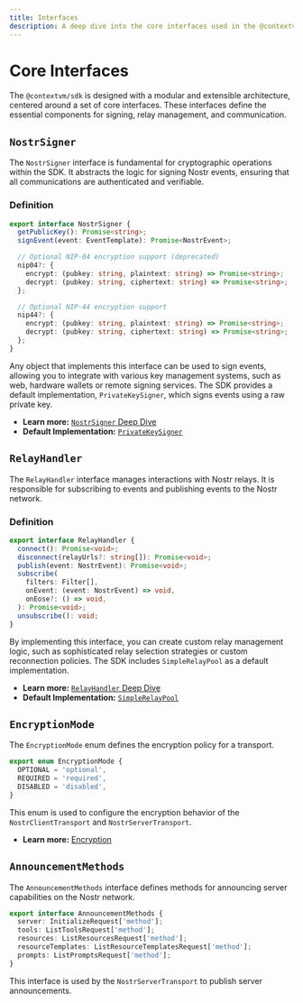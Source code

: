 ```yaml
---
title: Interfaces
description: A deep dive into the core interfaces used in the @contextvm/sdk.
---
```


# Core Interfaces

The `@contextvm/sdk` is designed with a modular and extensible architecture, centered around a set of core interfaces. These interfaces define the essential components for signing, relay management, and communication.

## `NostrSigner`

The `NostrSigner` interface is fundamental for cryptographic operations within the SDK. It abstracts the logic for signing Nostr events, ensuring that all communications are authenticated and verifiable.

### Definition

```typescript
export interface NostrSigner {
  getPublicKey(): Promise<string>;
  signEvent(event: EventTemplate): Promise<NostrEvent>;

  // Optional NIP-04 encryption support (deprecated)
  nip04?: {
    encrypt: (pubkey: string, plaintext: string) => Promise<string>;
    decrypt: (pubkey: string, ciphertext: string) => Promise<string>;
  };

  // Optional NIP-44 encryption support
  nip44?: {
    encrypt: (pubkey: string, plaintext: string) => Promise<string>;
    decrypt: (pubkey: string, ciphertext: string) => Promise<string>;
  };
}
```

Any object that implements this interface can be used to sign events, allowing you to integrate with various key management systems, such as web, hardware wallets or remote signing services. The SDK provides a default implementation, `PrivateKeySigner`, which signs events using a raw private key.

-   **Learn more:** [`NostrSigner` Deep Dive](/contextvm-docs/signer/nostr-signer-interface/)
-   **Default Implementation:** [`PrivateKeySigner`](/contextvm-docs/signer/private-key-signer/)

## `RelayHandler`

The `RelayHandler` interface manages interactions with Nostr relays. It is responsible for subscribing to events and publishing events to the Nostr network.

### Definition

```typescript
export interface RelayHandler {
  connect(): Promise<void>;
  disconnect(relayUrls?: string[]): Promise<void>;
  publish(event: NostrEvent): Promise<void>;
  subscribe(
    filters: Filter[],
    onEvent: (event: NostrEvent) => void,
    onEose?: () => void,
  ): Promise<void>;
  unsubscribe(): void;
}
```

By implementing this interface, you can create custom relay management logic, such as sophisticated relay selection strategies or custom reconnection policies. The SDK includes `SimpleRelayPool` as a default implementation.

-   **Learn more:** [`RelayHandler` Deep Dive](/contextvm-docs/relay/relay-handler-interface)
-   **Default Implementation:** [`SimpleRelayPool`](/contextvm-docs/relay/simple-relay-pool)

## `EncryptionMode`

The `EncryptionMode` enum defines the encryption policy for a transport.

```typescript
export enum EncryptionMode {
  OPTIONAL = 'optional',
  REQUIRED = 'required',
  DISABLED = 'disabled',
}
```

This enum is used to configure the encryption behavior of the `NostrClientTransport` and `NostrServerTransport`.

-   **Learn more:** [Encryption](/contextvm-docs/core/encryption)

## `AnnouncementMethods`

The `AnnouncementMethods` interface defines methods for announcing server capabilities on the Nostr network.

```typescript
export interface AnnouncementMethods {
  server: InitializeRequest['method'];
  tools: ListToolsRequest['method'];
  resources: ListResourcesRequest['method'];
  resourceTemplates: ListResourceTemplatesRequest['method'];
  prompts: ListPromptsRequest['method'];
}
```

This interface is used by the `NostrServerTransport` to publish server announcements.